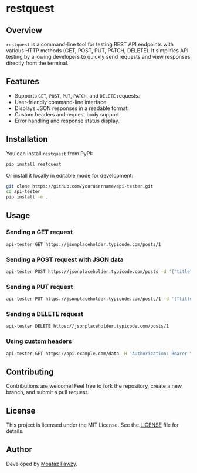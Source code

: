 # restquest

## Overview
`restquest` is a command-line tool for testing REST API endpoints with various HTTP methods (GET, POST, PUT, PATCH, DELETE). It simplifies API testing by allowing developers to quickly send requests and view responses directly from the terminal.

## Features
- Supports `GET`, `POST`, `PUT`, `PATCH`, and `DELETE` requests.
- User-friendly command-line interface.
- Displays JSON responses in a readable format.
- Custom headers and request body support.
- Error handling and response status display.

## Installation

You can install `restquest` from PyPI:
```bash
pip install restquest
```

Or install it locally in editable mode for development:
```bash
git clone https://github.com/yourusername/api-tester.git
cd api-tester
pip install -e .
```

## Usage

### Sending a GET request
```bash
api-tester GET https://jsonplaceholder.typicode.com/posts/1
```

### Sending a POST request with JSON data
```bash
api-tester POST https://jsonplaceholder.typicode.com/posts -d '{"title": "Test Post", "body": "This is a test", "userId": 1}'
```

### Sending a PUT request
```bash
api-tester PUT https://jsonplaceholder.typicode.com/posts/1 -d '{"title": "Updated Title"}'
```

### Sending a DELETE request
```bash
api-tester DELETE https://jsonplaceholder.typicode.com/posts/1
```

### Using custom headers
```bash
api-tester GET https://api.example.com/data -H 'Authorization: Bearer YOUR_TOKEN'
```

## Contributing
Contributions are welcome! Feel free to fork the repository, create a new branch, and submit a pull request.

## License
This project is licensed under the MIT License. See the [LICENSE](LICENSE) file for details.

## Author
Developed by [Moataz Fawzy](https://github.com/Moataz0000).

